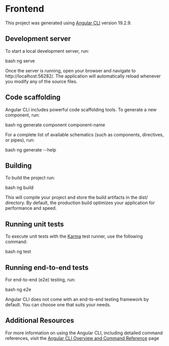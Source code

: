 # Frontend

This project was generated using [Angular CLI](https://github.com/angular/angular-cli) version 19.2.9.

## Development server

To start a local development server, run:

bash
ng serve


Once the server is running, open your browser and navigate to http://localhost:56282/. The application will automatically reload whenever you modify any of the source files.

## Code scaffolding

Angular CLI includes powerful code scaffolding tools. To generate a new component, run:

bash
ng generate component component-name


For a complete list of available schematics (such as components, directives, or pipes), run:

bash
ng generate --help


## Building

To build the project run:

bash
ng build


This will compile your project and store the build artifacts in the dist/ directory. By default, the production build optimizes your application for performance and speed.

## Running unit tests

To execute unit tests with the [Karma](https://karma-runner.github.io) test runner, use the following command:

bash
ng test


## Running end-to-end tests

For end-to-end (e2e) testing, run:

bash
ng e2e


Angular CLI does not come with an end-to-end testing framework by default. You can choose one that suits your needs.

## Additional Resources

For more information on using the Angular CLI, including detailed command references, visit the [Angular CLI Overview and Command Reference](https://angular.dev/tools/cli) page
